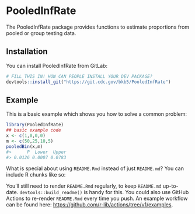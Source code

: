 
<!-- README.md is generated from README.Rmd. Please edit that file -->

# PooledInfRate

<!-- badges: start -->
<!-- badges: end -->

The PooledInfRate package provides functions to estimate proportions
from pooled or group testing data.

## Installation

You can install PooledInfRate from GitLab:

``` r
# FILL THIS IN! HOW CAN PEOPLE INSTALL YOUR DEV PACKAGE?
devtools::install_git("https://git.cdc.gov/bkb5/PooledInfRate")
```

## Example

This is a basic example which shows you how to solve a common problem:

``` r
library(PooledInfRate)
## basic example code
x <- c(1,0,0,0)
m <- c(50,25,10,5)
pooledBin(x,m)
#>      P  Lower  Upper 
#> 0.0126 0.0007 0.0783
```

What is special about using `README.Rmd` instead of just `README.md`?
You can include R chunks like so:

You’ll still need to render `README.Rmd` regularly, to keep `README.md`
up-to-date. `devtools::build_readme()` is handy for this. You could also
use GitHub Actions to re-render `README.Rmd` every time you push. An
example workflow can be found here:
<https://github.com/r-lib/actions/tree/v1/examples>.
